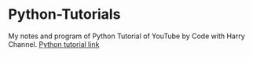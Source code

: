 # Python-Tutorials
My notes and program of Python Tutorial of YouTube by Code with Harry Channel. [Python tutorial link](https://m.youtube.com/playlist?list=PLu0W_9lII9agICnT8t4iYVSZ3eykIAOME)
